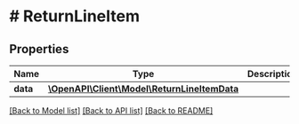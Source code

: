 # # ReturnLineItem

## Properties

Name | Type | Description | Notes
------------ | ------------- | ------------- | -------------
**data** | [**\OpenAPI\Client\Model\ReturnLineItemData**](ReturnLineItemData.md) |  |

[[Back to Model list]](../../README.md#models) [[Back to API list]](../../README.md#endpoints) [[Back to README]](../../README.md)
